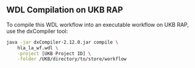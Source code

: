 ## WDL Compilation on UKB RAP

To compile this WDL workflow into an executable workflow on UKB RAP, use the dxCompiler tool:

```bash
java -jar dxCompiler-2.12.0.jar compile \
    hla_la_wf.wdl \
    -project [UKB Project ID] \
    -folder /UKB/directory/to/store/workflow
```
